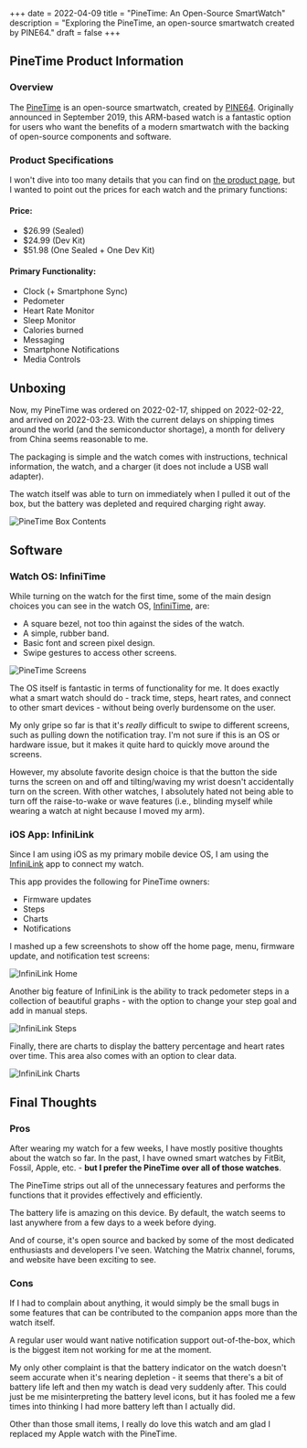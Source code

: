 +++
date = 2022-04-09
title = "PineTime: An Open-Source SmartWatch"
description = "Exploring the PineTime, an open-source smartwatch created by PINE64."
draft = false
+++

## PineTime Product Information

### Overview

The [PineTime](https://www.pine64.org/pinetime/) is an open-source smartwatch,
created by [PINE64](https://www.pine64.org). Originally announced in September
2019, this ARM-based watch is a fantastic option for users who want the benefits
of a modern smartwatch with the backing of open-source components and software.

### Product Specifications

I won't dive into too many details that you can find on
[the product page](https://www.pine64.org/pinetime/), but I wanted to point out
the prices for each watch and the primary functions:

#### Price:

-   $26.99 (Sealed)
-   $24.99 (Dev Kit)
-   $51.98 (One Sealed + One Dev Kit)

#### Primary Functionality:

-   Clock (+ Smartphone Sync)
-   Pedometer
-   Heart Rate Monitor
-   Sleep Monitor
-   Calories burned
-   Messaging
-   Smartphone Notifications
-   Media Controls

## Unboxing

Now, my PineTime was ordered on 2022-02-17, shipped on 2022-02-22, and arrived
on 2022-03-23. With the current delays on shipping times around the world (and
the semiconductor shortage), a month for delivery from China seems reasonable to
me.

The packaging is simple and the watch comes with instructions, technical
information, the watch, and a charger (it does not include a USB wall adapter).

The watch itself was able to turn on immediately when I pulled it out of the
box, but the battery was depleted and required charging right away.

![PineTime Box Contents](https://img.cleberg.io/blog/20220409-pinetime-smart-watch/pinetime_box_contents.png)

## Software

### Watch OS: InfiniTime

While turning on the watch for the first time, some of the main design choices
you can see in the watch OS,
[InfiniTime](https://wiki.pine64.org/wiki/InfiniTime), are:

-   A square bezel, not too thin against the sides of the watch.
-   A simple, rubber band.
-   Basic font and screen pixel design.
-   Swipe gestures to access other screens.

![PineTime Screens](https://img.cleberg.io/blog/20220409-pinetime-smart-watch/pinetime.png)

The OS itself is fantastic in terms of functionality for me. It does exactly
what a smart watch should do - track time, steps, heart rates, and connect to
other smart devices - without being overly burdensome on the user.

My only gripe so far is that it's _really_ difficult to swipe to different
screens, such as pulling down the notification tray. I'm not sure if this is an
OS or hardware issue, but it makes it quite hard to quickly move around the
screens.

However, my absolute favorite design choice is that the button the side turns
the screen on and off and tilting/waving my wrist doesn't accidentally turn on
the screen. With other watches, I absolutely hated not being able to turn off
the raise-to-wake or wave features (i.e., blinding myself while wearing a watch
at night because I moved my arm).

### iOS App: InfiniLink

Since I am using iOS as my primary mobile device OS, I am using the
[InfiniLink](https://github.com/xan-m/InfiniLink) app to connect my watch.

This app provides the following for PineTime owners:

-   Firmware updates
-   Steps
-   Charts
-   Notifications

I mashed up a few screenshots to show off the home page, menu, firmware update,
and notification test screens:

![InfiniLink Home](https://img.cleberg.io/blog/20220409-pinetime-smart-watch/infinilink_home.png)

Another big feature of InfiniLink is the ability to track pedometer steps in a
collection of beautiful graphs - with the option to change your step goal and
add in manual steps.

![InfiniLink Steps](https://img.cleberg.io/blog/20220409-pinetime-smart-watch/infinilink_steps.png)

Finally, there are charts to display the battery percentage and heart rates over
time. This area also comes with an option to clear data.

![InfiniLink Charts](https://img.cleberg.io/blog/20220409-pinetime-smart-watch/infinilink_charts.png)

## Final Thoughts

### Pros

After wearing my watch for a few weeks, I have mostly positive thoughts about
the watch so far. In the past, I have owned smart watches by FitBit, Fossil,
Apple, etc. - **but I prefer the PineTime over all of those watches**.

The PineTime strips out all of the unnecessary features and performs the
functions that it provides effectively and efficiently.

The battery life is amazing on this device. By default, the watch seems to last
anywhere from a few days to a week before dying.

And of course, it's open source and backed by some of the most dedicated
enthusiasts and developers I've seen. Watching the Matrix channel, forums, and
website have been exciting to see.

### Cons

If I had to complain about anything, it would simply be the small bugs in some
features that can be contributed to the companion apps more than the watch
itself.

A regular user would want native notification support out-of-the-box, which is
the biggest item not working for me at the moment.

My only other complaint is that the battery indicator on the watch doesn't seem
accurate when it's nearing depletion - it seems that there's a bit of battery
life left and then my watch is dead very suddenly after. This could just be me
misinterpreting the battery level icons, but it has fooled me a few times into
thinking I had more battery left than I actually did.

Other than those small items, I really do love this watch and am glad I replaced
my Apple watch with the PineTime.
